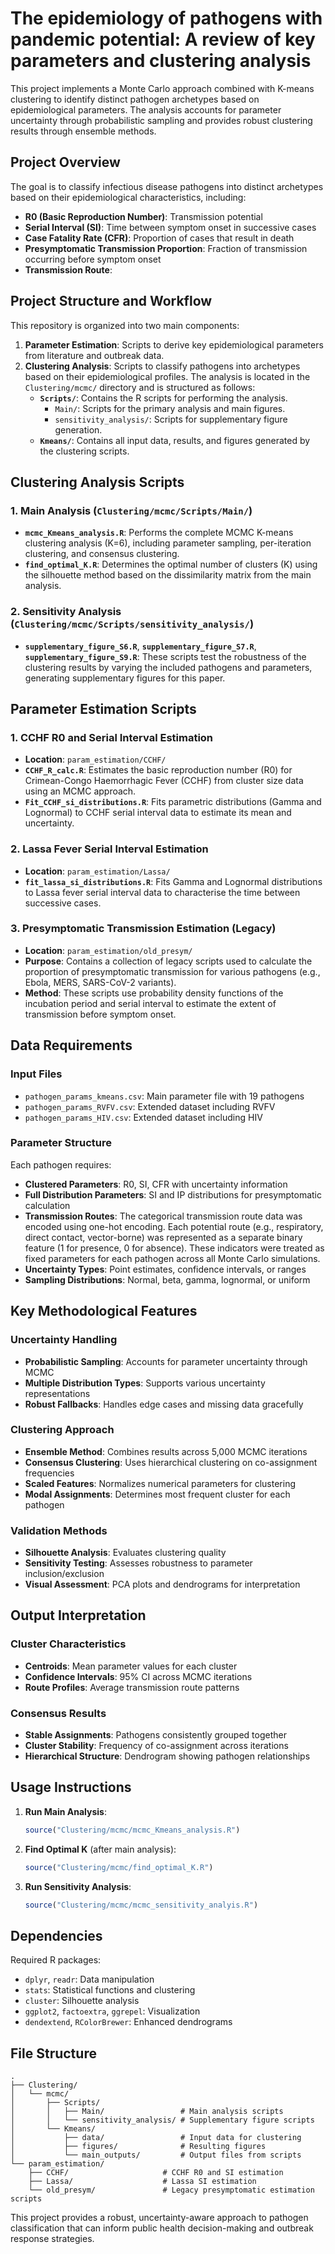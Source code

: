 # The epidemiology of pathogens with pandemic potential: A review of key parameters and clustering analysis 

This project implements a Monte Carlo approach combined with K-means clustering to identify distinct pathogen archetypes based on epidemiological parameters. The analysis accounts for parameter uncertainty through probabilistic sampling and provides robust clustering results through ensemble methods.

## Project Overview

The goal is to classify infectious disease pathogens into distinct archetypes based on their epidemiological characteristics, including:
- **R0 (Basic Reproduction Number)**: Transmission potential
- **Serial Interval (SI)**: Time between symptom onset in successive cases
- **Case Fatality Rate (CFR)**: Proportion of cases that result in death
- **Presymptomatic Transmission Proportion**: Fraction of transmission occurring before symptom onset
- **Transmission Route**:
  
## Project Structure and Workflow

This repository is organized into two main components:
1.  **Parameter Estimation**: Scripts to derive key epidemiological parameters from literature and outbreak data.
2.  **Clustering Analysis**: Scripts to classify pathogens into archetypes based on their epidemiological profiles. The analysis is located in the `Clustering/mcmc/` directory and is structured as follows:
    -   **`Scripts/`**: Contains the R scripts for performing the analysis.
        -   `Main/`: Scripts for the primary analysis and main figures.
        -   `sensitivity_analysis/`: Scripts for supplementary figure generation.
    -   **`Kmeans/`**: Contains all input data, results, and figures generated by the clustering scripts.

## Clustering Analysis Scripts

### 1. Main Analysis (`Clustering/mcmc/Scripts/Main/`)
-   **`mcmc_Kmeans_analysis.R`**: Performs the complete MCMC K-means clustering analysis (K=6), including parameter sampling, per-iteration clustering, and consensus clustering.
-   **`find_optimal_K.R`**: Determines the optimal number of clusters (K) using the silhouette method based on the dissimilarity matrix from the main analysis.

### 2. Sensitivity Analysis (`Clustering/mcmc/Scripts/sensitivity_analysis/`)
-   **`supplementary_figure_S6.R`**, **`supplementary_figure_S7.R`**, **`supplementary_figure_S9.R`**: These scripts test the robustness of the clustering results by varying the included pathogens and parameters, generating supplementary figures for this paper.

## Parameter Estimation Scripts

### 1. CCHF R0 and Serial Interval Estimation
- **Location**: `param_estimation/CCHF/`
- **`CCHF_R_calc.R`**: Estimates the basic reproduction number (R0) for Crimean-Congo Haemorrhagic Fever (CCHF) from cluster size data using an MCMC approach.
- **`Fit_CCHF_si_distributions.R`**: Fits parametric distributions (Gamma and Lognormal) to CCHF serial interval data to estimate its mean and uncertainty.

### 2. Lassa Fever Serial Interval Estimation
- **Location**: `param_estimation/Lassa/`
- **`fit_lassa_si_distributions.R`**: Fits Gamma and Lognormal distributions to Lassa fever serial interval data to characterise the time between successive cases.

### 3. Presymptomatic Transmission Estimation (Legacy)
- **Location**: `param_estimation/old_presym/`
- **Purpose**: Contains a collection of legacy scripts used to calculate the proportion of presymptomatic transmission for various pathogens (e.g., Ebola, MERS, SARS-CoV-2 variants).
- **Method**: These scripts use probability density functions of the incubation period and serial interval to estimate the extent of transmission before symptom onset.

## Data Requirements

### Input Files
- `pathogen_params_kmeans.csv`: Main parameter file with 19 pathogens
- `pathogen_params_RVFV.csv`: Extended dataset including RVFV
- `pathogen_params_HIV.csv`: Extended dataset including HIV

### Parameter Structure
Each pathogen requires:
- **Clustered Parameters**: R0, SI, CFR with uncertainty information
- **Full Distribution Parameters**: SI and IP distributions for presymptomatic calculation
- **Transmission Routes**: The categorical transmission route data was encoded using one-hot encoding. Each potential route (e.g., respiratory, direct contact, vector-borne) was represented as a separate binary feature (1 for presence, 0 for absence). These indicators were treated as fixed parameters for each pathogen across all Monte Carlo simulations.
- **Uncertainty Types**: Point estimates, confidence intervals, or ranges
- **Sampling Distributions**: Normal, beta, gamma, lognormal, or uniform

## Key Methodological Features

### Uncertainty Handling
- **Probabilistic Sampling**: Accounts for parameter uncertainty through MCMC
- **Multiple Distribution Types**: Supports various uncertainty representations
- **Robust Fallbacks**: Handles edge cases and missing data gracefully

### Clustering Approach
- **Ensemble Method**: Combines results across 5,000 MCMC iterations
- **Consensus Clustering**: Uses hierarchical clustering on co-assignment frequencies
- **Scaled Features**: Normalizes numerical parameters for clustering
- **Modal Assignments**: Determines most frequent cluster for each pathogen

### Validation Methods
- **Silhouette Analysis**: Evaluates clustering quality
- **Sensitivity Testing**: Assesses robustness to parameter inclusion/exclusion
- **Visual Assessment**: PCA plots and dendrograms for interpretation

## Output Interpretation

### Cluster Characteristics
- **Centroids**: Mean parameter values for each cluster
- **Confidence Intervals**: 95% CI across MCMC iterations
- **Route Profiles**: Average transmission route patterns

### Consensus Results
- **Stable Assignments**: Pathogens consistently grouped together
- **Cluster Stability**: Frequency of co-assignment across iterations
- **Hierarchical Structure**: Dendrogram showing pathogen relationships

## Usage Instructions

1. **Run Main Analysis**:
   ```r
   source("Clustering/mcmc/mcmc_Kmeans_analysis.R")
   ```

2. **Find Optimal K** (after main analysis):
   ```r
   source("Clustering/mcmc/find_optimal_K.R")
   ```

3. **Run Sensitivity Analysis**:
   ```r
   source("Clustering/mcmc/mcmc_sensitivity_analyis.R")
   ```

## Dependencies

Required R packages:
- `dplyr`, `readr`: Data manipulation
- `stats`: Statistical functions and clustering
- `cluster`: Silhouette analysis
- `ggplot2`, `factoextra`, `ggrepel`: Visualization
- `dendextend`, `RColorBrewer`: Enhanced dendrograms

## File Structure

```
.
├── Clustering/
│   └── mcmc/
│       ├── Scripts/
│       │   ├── Main/                 # Main analysis scripts
│       │   └── sensitivity_analysis/ # Supplementary figure scripts
│       └── Kmeans/
│           ├── data/                 # Input data for clustering
│           ├── figures/              # Resulting figures
│           └── main_outputs/         # Output files from scripts
└── param_estimation/
    ├── CCHF/                     # CCHF R0 and SI estimation
    ├── Lassa/                    # Lassa SI estimation
    └── old_presym/               # Legacy presymptomatic estimation scripts
```

This project provides a robust, uncertainty-aware approach to pathogen classification that can inform public health decision-making and outbreak response strategies.
